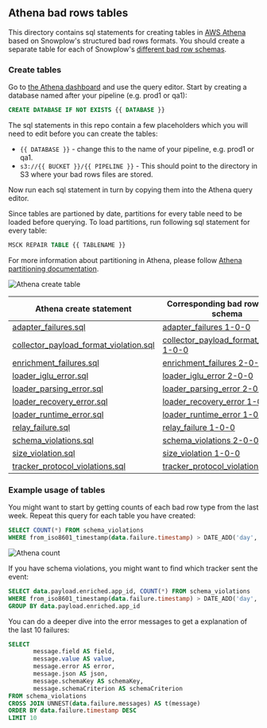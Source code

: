 ## Athena bad rows tables

This directory contains sql statements for creating tables in [AWS Athena][athena home] based on Snowplow's structured bad rows formats.
You should create a separate table for each of Snowplow's [different bad row schemas][all badrow schemas].

### Create tables

Go to [the Athena dashboard][athena dashboard] and use the query editor.  Start by creating a database named after your pipeline (e.g. prod1 or qa1):

```sql
CREATE DATABASE IF NOT EXISTS {{ DATABASE }}
```

The sql statements in this repo contain a few placeholders which you will need to edit before you can create the tables:

* `{{ DATABASE }}` - change this to the name of your pipeline, e.g. prod1 or qa1.
* `s3://{{ BUCKET }}/{{ PIPELINE }}` - This should point to the directory in S3 where your bad rows files are stored.

Now run each sql statement in turn by copying them into the Athena query editor.

Since tables are partioned by date, partitions for every table need to be loaded before querying. To load partitions, run following sql statement for every table:
```sql
MSCK REPAIR TABLE {{ TABLENAME }}
```

For more information about partitioning in Athena, please follow [Athena partitioning documentation][athena-partition].

![Athena create table](https://github.com/snowplow-incubator/snowplow-badrows-tables/wiki/images/athena-create-table.png)

| Athena create statement | Corresponding bad rows JSON schema |
| - | - |
| [adapter_failures.sql](adapter_failures.sql) | [adapter_failures 1-0-0] |
| [collector_payload_format_violation.sql](collector_payload_format_violation.sql) | [collector_payload_format_violation 1-0-0] |
| [enrichment_failures.sql](enrichment_failures.sql) | [enrichment_failures 2-0-0] |
| [loader_iglu_error.sql](loader_iglu_error.sql) | [loader_iglu_error 2-0-0] |
| [loader_parsing_error.sql](loader_parsing_error.sql) | [loader_parsing_error 2-0-0] |
| [loader_recovery_error.sql](loader_recovery_error.sql) | [loader_recovery_error 1-0-0] |
| [loader_runtime_error.sql](loader_runtime_error.sql) | [loader_runtime_error 1-0-1] |
| [relay_failure.sql](relay_failure.sql) | [relay_failure 1-0-0] |
| [schema_violations.sql](schema_violations.sql) | [schema_violations 2-0-0] |
| [size_violation.sql](size_violation.sql) | [size_violation 1-0-0] |
| [tracker_protocol_violations.sql](tracker_protocol_violations.sql) | [tracker_protocol_violations 1-0-0] |

### Example usage of tables

You might want to start by getting counts of each bad row type from the last week. Repeat this query for each table you have created:

```sql
SELECT COUNT(*) FROM schema_violations
WHERE from_iso8601_timestamp(data.failure.timestamp) > DATE_ADD('day', -7, now())
```

![Athena count](https://github.com/snowplow-incubator/snowplow-badrows-tables/wiki/images/athena-count.png)

If you have schema violations, you might want to find which tracker sent the event:

```sql
SELECT data.payload.enriched.app_id, COUNT(*) FROM schema_violations
WHERE from_iso8601_timestamp(data.failure.timestamp) > DATE_ADD('day', -7, now())
GROUP BY data.payload.enriched.app_id
```

You can do a deeper dive into the error messages to get a explanation of the last 10 failures:

```sql
SELECT 
       message.field AS field,
       message.value AS value,
       message.error AS error,
       message.json AS json,
       message.schemaKey AS schemaKey,
       message.schemaCriterion AS schemaCriterion
FROM schema_violations
CROSS JOIN UNNEST(data.failure.messages) AS t(message)
ORDER BY data.failure.timestamp DESC
LIMIT 10
```


[athena home]: https://aws.amazon.com/athena/
[all badrow schemas]: https://github.com/snowplow/iglu-central/tree/master/schemas/com.snowplowanalytics.snowplow.badrows
[athena dashboard]: https://eu-central-1.console.aws.amazon.com/athena/home

[adapter_failures 1-0-0]: https://github.com/snowplow/iglu-central/blob/master/schemas/com.snowplowanalytics.snowplow.badrows/adapter_failures/jsonschema/1-0-0
[collector_payload_format_violation 1-0-0]: https://github.com/snowplow/iglu-central/blob/master/schemas/com.snowplowanalytics.snowplow.badrows/collector_payload_format_violation/jsonschema/1-0-0
[enrichment_failures 2-0-0]: https://github.com/snowplow/iglu-central/blob/master/schemas/com.snowplowanalytics.snowplow.badrows/enrichment_failures/jsonschema/2-0-0
[loader_iglu_error 2-0-0]: https://github.com/snowplow/iglu-central/blob/master/schemas/com.snowplowanalytics.snowplow.badrows/loader_iglu_error/jsonschema/2-0-0
[loader_parsing_error 2-0-0]: https://github.com/snowplow/iglu-central/blob/master/schemas/com.snowplowanalytics.snowplow.badrows/loader_parsing_error/jsonschema/2-0-0
[loader_recovery_error 1-0-0]: https://github.com/snowplow/iglu-central/blob/master/schemas/com.snowplowanalytics.snowplow.badrows/loader_recovery_error/jsonschema/1-0-0
[loader_runtime_error 1-0-1]: https://github.com/snowplow/iglu-central/blob/master/schemas/com.snowplowanalytics.snowplow.badrows/loader_runtime_error/jsonschema/1-0-1
[relay_failure 1-0-0]: https://github.com/snowplow/iglu-central/blob/master/schemas/com.snowplowanalytics.snowplow.badrows/relay_failure/jsonschema/1-0-0
[schema_violations 2-0-0]: https://github.com/snowplow/iglu-central/blob/master/schemas/com.snowplowanalytics.snowplow.badrows/schema_violations/jsonschema/2-0-0
[size_violation 1-0-0]: https://github.com/snowplow/iglu-central/blob/master/schemas/com.snowplowanalytics.snowplow.badrows/size_violation/jsonschema/1-0-0
[tracker_protocol_violations 1-0-0]: https://github.com/snowplow/iglu-central/blob/master/schemas/com.snowplowanalytics.snowplow.badrows/tracker_protocol_violations/jsonschema/1-0-0
[athena-partition]: https://docs.aws.amazon.com/athena/latest/ug/partitions.html